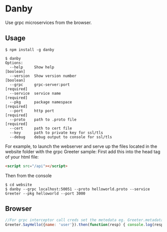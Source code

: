 Danby
===================

Use grpc microservices from the browser. 

Usage
--------
```shell
$ npm install -g danby

$ danby
Options:
  --help     Show help                                                 [boolean]
  --version  Show version number                                       [boolean]
  --grpc     grpc-server:port                                         [required]
  --service  service name                                             [required]
  --pkg      package namespace                                        [required]
  --port     http port                                                [required]
  --proto    path to .proto file                                      [required]
  --cert     path to cert file
  --key      path to private key for ssl/tls
  --debug    debug output to console for ssl/tls
```

For example, to launch the webserver and serve up the files located in the website folder with the grpc Greeter sample:
First add this into the head tag of your html file:


```html
<script src="/api"></script>
```

Then from the console

```shell
$ cd website
$ danby --grpc localhost:50051 --proto helloworld.proto --service Greeter --pkg helloworld --port 3000
```

Browser
-------
```js
//For grpc interceptor call creds set the metedata eg. Greeter.metadata["token"] = ...
Greeter.SayHello({name: 'user'}).then(function(resp) { console.log(resp); });
```


